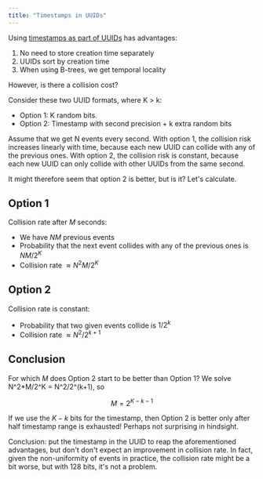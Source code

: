 ```yaml
---
title: "Timestamps in UUIDs"
---
```


Using [timestamps as part of UUIDs](https://www.ietf.org/archive/id/draft-peabody-dispatch-new-uuid-format-01.html
) has advantages:

1. No need to store creation time separately
2. UUIDs sort by creation time
3. When using B-trees, we get temporal locality

However, is there a collision cost?

Consider these two UUID formats, where K > k:

* Option 1: K random bits.
* Option 2: Timestamp with second precision + k extra random bits

Assume that we get N events every second. With option 1, the collision risk increases linearly with time, because each new UUID can collide with any of the previous ones. With option 2, the collision risk is constant, because each new UUID can only collide with other UUIDs from the same second.

It might therefore seem that option 2 is better, but is it? Let's calculate.

## Option 1

Collision rate after $M$ seconds:
  - We have $NM$ previous events
  - Probability that the next event collides with any of the previous ones is $NM/2^K$
  - Collision rate $\approx N^2M/2^K$

## Option 2

Collision rate is constant:
  - Probability that two given events collide is $1/2^k$
  - Collision rate $\approx N^2/2^{k+1}$

## Conclusion

For which $M$ does Option 2 start to be better than Option 1?
We solve N^2*M/2^K = N^2/2^(k+1), so

$$ M = 2^{K-k-1} $$

If we use the $K-k$ bits for the timestamp, then Option 2 is better only after half timestamp range is exhausted!
Perhaps not surprising in hindsight.

Conclusion: put the timestamp in the UUID to reap the aforementioned advantages, but don't don't expect an improvement in collision rate.
In fact, given the non-uniformity of events in practice, the collision rate might be a bit worse, but with 128 bits, it's not a problem.
